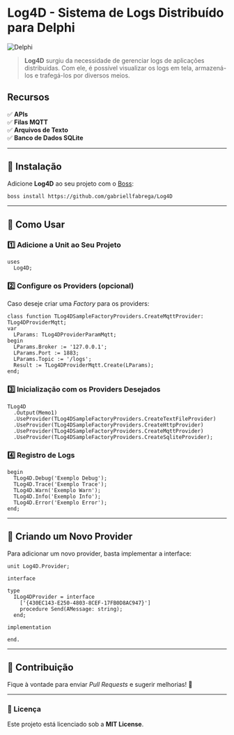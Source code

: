 # Log4D - Sistema de Logs Distribuído para Delphi

![Delphi](https://img.shields.io/badge/Delphi-7%20to%2012.3-blue)

> **Log4D** surgiu da necessidade de gerenciar logs de aplicações distribuídas. Com ele, é possível visualizar os logs em tela, armazená-los e trafegá-los por diversos meios.

## Recursos
✅ **APIs**  
✅ **Filas MQTT**  
✅ **Arquivos de Texto**  
✅ **Banco de Dados SQLite**  

---

## 🚀 Instalação

Adicione **Log4D** ao seu projeto com o [Boss](https://github.com/HashLoad/boss):

```bash
boss install https://github.com/gabriellfabrega/Log4D
```

---

## 📌 Como Usar

### 1️⃣ Adicione a Unit ao Seu Projeto

```delphi
uses
  Log4D;
```

### 2️⃣ Configure os Providers (opcional)

Caso deseje criar uma *Factory* para os providers:

```delphi
class function TLog4DSampleFactoryProviders.CreateMqttProvider: TLog4DProviderMqtt;
var
  LParams: TLog4DProviderParamMqtt;
begin
  LParams.Broker := '127.0.0.1';
  LParams.Port := 1883;
  LParams.Topic := '/logs';
  Result := TLog4DProviderMqtt.Create(LParams);
end;
```

### 3️⃣ Inicialização com os Providers Desejados

```delphi
TLog4D
  .Output(Memo1)
  .UseProvider(TLog4DSampleFactoryProviders.CreateTextFileProvider)
  .UseProvider(TLog4DSampleFactoryProviders.CreateHttpProvider)
  .UseProvider(TLog4DSampleFactoryProviders.CreateMqttProvider)
  .UseProvider(TLog4DSampleFactoryProviders.CreateSqliteProvider);
```

### 4️⃣ Registro de Logs

```delphi
begin
  TLog4D.Debug('Exemplo Debug');
  TLog4D.Trace('Exemplo Trace');
  TLog4D.Warn('Exemplo Warn');
  TLog4D.Info('Exemplo Info');
  TLog4D.Error('Exemplo Error');
end;
```

---

## 🔌 Criando um Novo Provider

Para adicionar um novo provider, basta implementar a interface:

```delphi
unit Log4D.Provider;

interface

type
  ILog4DProvider = interface
    ['{430EC143-E250-4803-8CEF-17FB0D8AC947}']
    procedure Send(AMessage: string);
  end;

implementation

end.
```

---

## 🎯 Contribuição
Fique à vontade para enviar *Pull Requests* e sugerir melhorias! 🚀

---

### 📜 Licença
Este projeto está licenciado sob a **MIT License**.
